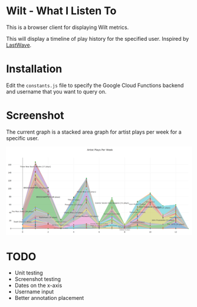 # Wilt - What I Listen To
This is a browser client for displaying Wilt metrics.

This will display a timeline of play history for the specified user.
Inspired by [LastWave](https://github.com/taurheim/LastWave).

# Installation
Edit the `constants.js` file to specify the Google Cloud Functions backend and
username that you want to query on.

# Screenshot
The current graph is a stacked area graph for artist plays per week for a
specific user.

![My play history](screenshot.png)

# TODO
- Unit testing
- Screenshot testing
- Dates on the x-axis
- Username input
- Better annotation placement
